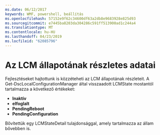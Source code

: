 ```yaml
---
ms.date: 06/12/2017
keywords: WMF, powershell, beállítás
ms.openlocfilehash: 57152e9f62c34600df63a2db8e9683928e825d93
ms.sourcegitcommit: e7445ba8203da304286c591ff513900ad1c244a4
ms.translationtype: MT
ms.contentlocale: hu-HU
ms.lasthandoff: 04/23/2019
ms.locfileid: "62085796"
---
```

# <a name="detailed-information-about-lcm-state"></a>Az LCM állapotának részletes adatai

Fejlesztéseket hajtottunk is közzéteheti az LCM állapotának részleteit. A Get-DscLocalConfigurationManager által visszaadott LCMState mostantól tartalmazza a következő értékeket:

* **Inaktív**
* **elfoglalt**
* **PendingReboot**
* **PendingConfiguration**

Bővítettük egy LCMStateDetail tulajdonsággal, amely tartalmazza az állam bővebben is.
